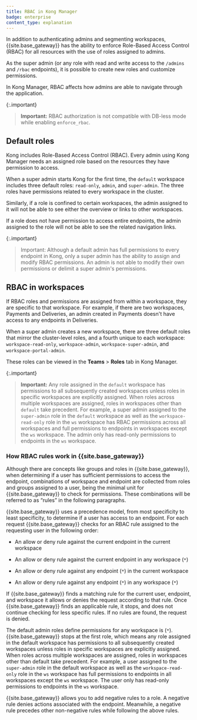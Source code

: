 ```yaml
---
title: RBAC in Kong Manager
badge: enterprise
content_type: explanation
---
```


In addition to authenticating admins and segmenting workspaces,
{{site.base_gateway}} has the ability to enforce Role-Based Access Control
(RBAC) for all resources with the use of roles assigned to admins.

As the super admin (or any role with read and write
access to the `/admins` and `/rbac` endpoints), it is possible to
create new roles and customize permissions.

In Kong Manager, RBAC affects how admins are able to navigate
through the application.

{:.important}
> **Important:** RBAC authorization is not compatible with DB-less mode while enabling `enforce_rbac`.

## Default roles

Kong includes Role-Based Access Control (RBAC). Every admin using Kong Manager
needs an assigned role based on the resources they have permission to access.

When a super admin starts Kong for the first time, the `default` workspace
includes three default roles: `read-only`, `admin`, and `super-admin`. The three
roles have permissions related to every workspace in the cluster.

Similarly, if a role is confined to certain workspaces, the admin assigned to it
will not be able to see either the overview or links to other workspaces.

If a role does not have permission to access entire endpoints,
the admin assigned to the role will not be able to see the related navigation links.

{:.important}
> Important: Although a default admin has full permissions to every
endpoint in Kong, only a super admin has the ability to assign and modify RBAC permissions.
An admin is not able to modify their own permissions or delimit a super admin's permissions.

## RBAC in workspaces

If RBAC roles and permissions are assigned from within a workspace, they are specific to that workspace.
For example, if there are two workspaces, Payments and
Deliveries, an admin created in Payments doesn't have access to any
endpoints in Deliveries.

When a super admin creates a new workspace, there are three default roles that
mirror the cluster-level roles, and a fourth unique to each workspace:
`workspace-read-only`, `workspace-admin`, `workspace-super-admin`, and
`workspace-portal-admin`.

These roles can be viewed in the **Teams** > **Roles** tab in Kong Manager.

{:.important}
> **Important:** Any role assigned in the `default` workspace has permissions to all subsequently created
> workspaces unless roles in specific workspaces are explicitly assigned. When roles across multiple workspaces are
> assigned, roles in workspaces other than `default` take precedent. For example, a super admin assigned to the
> `super-admin` role in the `default` workspace as well as the `workspace-read-only` role in the `ws` workspace has RBAC permissions across all workspaces
> and full permissions to endpoints in workspaces except the `ws` workspace. The admin only has read-only permissions to endpoints in the `ws` workspace.

### How RBAC rules work in {{site.base_gateway}}

Although there are concepts like groups and roles in {{site.base_gateway}}, when determining if a user has sufficient permissions to access the endpoint, combinations of workspace and endpoint are collected from roles and groups assigned to a user, being the minimal unit for {{site.base_gateway}} to check for permissions. These combinations will be referred to as “rules” in the following paragraphs.

{{site.base_gateway}} uses a precedence model, from most specificity to least specificity, to determine if a user has access to an endpoint. For each request {{site.base_gateway}} checks for an RBAC rule assigned to the requesting user in the following order:

* An allow or deny rule against the current endpoint in the current workspace

* An allow or deny rule against the current endpoint in any workspace (`*`)

* An allow or deny rule against any endpoint (`*`) in the current workspace

* An allow or deny rule against any endpoint (`*`) in any workspace (`*`)

If {{site.base_gateway}} finds a matching rule for the current user, endpoint, and workspace it allows or denies the request according to
that rule. Once {{site.base_gateway}} finds an applicable rule, it stops, and does not continue checking for less specific rules. If no rules are found, the request is denied. 

The default admin roles define permissions for any workspace is (`*`).
{{site.base_gateway}} stops at the first role, which means any role assigned in the default workspace has permissions to all subsequently created workspaces unless roles
in specific workspaces are explicitly assigned. When roles across multiple workspaces are assigned, roles in workspaces
other than default take precedent. For example, a user assigned to the `super-admin` role in the default workspace as well
as the `workspace-read-only` role in the `ws` workspace has full permissions to endpoints in all workspaces except the `ws` workspace. The user only has read-only permissions to endpoints in the `ws` workspace.

{{site.base_gateway}} allows you to add negative rules to a role. A negative rule denies actions associated with the endpoint.
Meanwhile, a negative rule precedes other non-negative rules while following the above rules.
